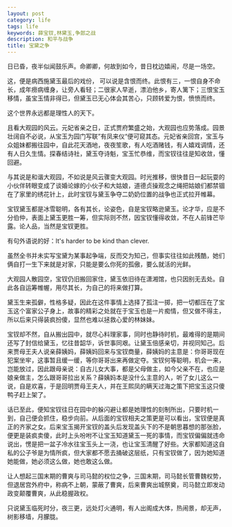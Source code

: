 ```yaml
---
layout: post
category: life
tags: life
keywords: 薛宝钗,林黛玉,争郎之战
description: 和平与战争
title: 宝黛之争
---
```


日已昏，夜半似闻鼓乐声。命卿卿，何故到如今，昔日枕边嬉闹，尽是一场空。

这，便是病西施黛玉最后的戏份， 可以说是含恨而终。此恨有三，一恨自身不命长，成年痨病缠身，让旁人看轻；二很家人早逝，漂泊他乡，寄人篱下；三恨宝玉移情，虽宝玉情非得已，但黛玉已无心体会其苦心，只顾转爱为恨，愤愤而终。

这个世界永远都是理性人的天下。

且看大观园的风云。元妃省亲之日，正式贾府繁盛之始，大观园也应势落成。园景壮阔自不必说，从宝玉为园门写联”有凤来仪“便可窥其态。元妃省亲回宫，宝玉与众姐妹都搬往园中，自此花天酒地，夜夜笙歌，有人吃酒赌钱，有人嬉戏调情，还有人日久生情。探春结诗社，黛玉夺诗魁，宝玉忙恭维，而宝钗往往是知收敛，懂回避。

与其说是和谐大观园，不如说是风云骤变大观园。时光推移，很快昔日一起玩耍的小伙伴转眼变成了谈婚论嫁的小伙子和大姑娘，道德贞操观念之绳把姑娘们都禁锢在了家里的绣花针上，此时宝钗与黛玉争夺二奶奶位置的战争也正式拉开帷幕。

宝钗黛玉都是冰雪聪明，各有其长，论姿色，自是宝钗略逊黛玉。论才华，应是不分伯仲，表面上黛玉更胜一筹，但实际则不然，因宝钗懂得收敛，不在人前锋芒毕露。论人品，当然是宝钗更胜。

有句外语说的好：It's harder to be kind than clever.

虽然全书并未实写宝黛为某事起争端，反而交为知己，但事实往往如此残酷，她们俩自打一生下来就是对家，只能是要么你死的孤傲，要么就活的光鲜。

大观园人散园空，宝钗仍旧搬回家住，黛玉依旧待在潇湘馆，也只因别无去处。自此各自运筹帷幄，用尽其长，为自己的将来做打算。
    
黛玉生来孤僻，性格多疑，因此在这件事情上选择了孤注一掷，把一切都压在了宝玉这个富家公子身上，故事的精彩之处就在于宝玉也是一片痴情，但又做不得主，所以后来只得装疯扮傻，显然也难以拯救心爱的林妹妹。

宝钗却不然，自从搬出园中，就尽心料理家事，同时也静待时机，最难得的是期间还写了封信给黛玉，忆往昔韶华，诉世事同艰。让黛玉倍感亲切，并视同知己。后来贾母王夫人说亲薛姨妈，薛姨妈回来与宝钗商量，薛姨妈的主意是：你哥哥现在犯案坐牢，这事暂且缓一缓，等你哥哥出来再做定夺。宝钗何等聪明，机会一来，岂能放过，因此跟母亲说：自古儿女大事，都是父母做主，如今父亲不在，也应是娘亲做主，怎么跟哥哥拉出关系？薛姨妈本是没什么主意的人，听了女儿这么一说，自是欢喜，于是回明贾母王夫人，并在王熙凤的瞒天过海之策下把宝玉这只傻鸭子赶上架了。

话已至此，便知宝钗往日在园中的躲闪避让都是她理性的刻制所出，只要时机一到，自己便会抓住，稳步向前。从后面的宝钗相夫之策更是可以看出，宝钗便是真正的齐家之女。后来宝玉揭开宝钗的盖头后发现盖头下的不是朝思暮想的那张脸，便更是装疯卖傻，此时上头吩咐不让宝玉知道黛玉一死的事情，而宝钗偏偏就违命说出，愣是把一盆子冷水往宝玉头上一浇，也让宝玉清醒了好些。大家都知道这自私的公子爷是为情所疯，但大家都不愿去捅破这层纸，只有宝钗做了，因为她知道她能做，她必须这么做，她也敢这么做。

让人想起三国末期的曹爽与司马懿的权位之争，三国末期，司马懿长管曹魏权势，但退居宫外府中，称病不上朝，蒙蔽了曹爽，后来曹爽出城祭奠，司马懿立即发动政变颠覆曹爽，从此稳握政权。

只说黛玉临死时分，夜三更，远处灯火通明，有人出阁成大体，热闹景，却无声，树影移墙，月朦胧。